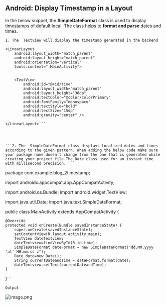 ## Android: Display Timestamp in a Layout

In the below snippet, the **SimpleDateFormat** class is used to display timestamps of default local. The class helps to **format and parse** dates and times.

```1. The  Textview will display the timestamp generated in the backend``` 

 
```
<LinearLayout
    android:layout_width="match_parent"
    android:layout_height="match_parent"
    android:orientation="vertical"
    tools:context=".MainActivity">  
 

    <TextView
        android:id="@+id/time"
        android:layout_width="match_parent"
        android:layout_height="38dp"
        android:textColor="@color/colorPrimary"
        android:fontFamily="monospace"
        android:textStyle="bold"
        android:textSize="15dp"
        android:gravity="center" />
    
</LinearLayout>``` 




```2. The  SimpleDateFormat class displays localized dates and times according to the given pattern. When adding the below code make sure your package name doesn't change from the one that is generated while creating your project file.The Date class used for an instant time with millisecond precision. ``` 

``` 
package com.example.blog_2timestamp;

import androidx.appcompat.app.AppCompatActivity;

import android.os.Bundle;
import android.widget.TextView;

import java.util.Date;
import java.text.SimpleDateFormat;

public class MainActivity extends AppCompatActivity {

    @Override
    protected void onCreate(Bundle savedInstanceState) {
        super.onCreate(savedInstanceState);
        setContentView(R.layout.activity_main);
        TextView dateTextview;
        dateTextview=findViewById(R.id.time);
        SimpleDateFormat dateFormat = new SimpleDateFormat("dd.MM.yyyy   'at' HH:mm:ss z");
        Date date=new Date();
        String currentDateandTime = dateFormat.format(date);
        dateTextview.setText(currentDateandTime);
    }
}```

```Output ``` 


![image.png](https://cdn.hashnode.com/res/hashnode/image/upload/v1613724697276/2YYDmBLn0.png)
 

